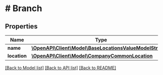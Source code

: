# # Branch

## Properties

Name | Type | Description | Notes
------------ | ------------- | ------------- | -------------
**name** | [**\OpenAPI\Client\Model\BaseLocationsValueModelStrictStr**](BaseLocationsValueModelStrictStr.md) |  |
**location** | [**\OpenAPI\Client\Model\CompanyCommonLocation**](CompanyCommonLocation.md) |  |

[[Back to Model list]](../../README.md#models) [[Back to API list]](../../README.md#endpoints) [[Back to README]](../../README.md)
